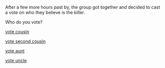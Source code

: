 After a few more hours past by, the group got together and decided to cast a vote on who they believe is the killer.

Who do you vote?

[vote cousin]()

[vote second cousin]()

[vote aunt]()

[vote uncle]()